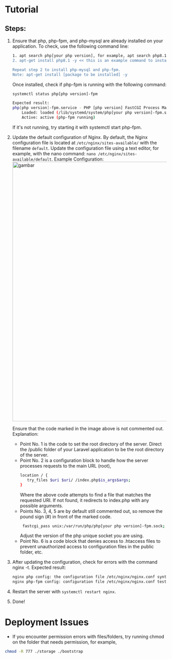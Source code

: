 # Tutorial

## Steps:
1. Ensure that php, php-fpm, and php-mysql are already installed on your application. To check, use the following command line:
   ```bash
   1. apt search php[your php version], for example, apt search php8.1 << the goal is to check if the package is available in the repositories of your operating system. If not, try using a public repository for the installation process.
   2. apt-get install php8.1 -y << this is an example command to install php with version 8.1, you can adjust according to the php version needed for your Laravel application.

   Repeat step 2 to install php-mysql and php-fpm.
   Note: apt-get install [package to be installed] -y
   ```
   Once installed, check if php-fpm is running with the following command:
   ```bash
   systemctl status php[php version]-fpm

   Expected result:
   php[php version]-fpm.service - PHP [php version] FastCGI Process Manager FPM for [Server OS]
       Loaded: loaded (/lib/systemd/system/php[your php version]-fpm.service)
       Active: active (php-fpm running)
   ```
   If it's not running, try starting it with systemctl start php-fpm.
2. Update the default configuration of Nginx. By default, the Nginx configuration file is located at `/etc/nginx/sites-available/` with the filename `default`. Update the configuration file using a text editor, for example, with the nano command: `nano /etc/nginx/sites-available/default`.
   Example Configuration:
   <img width="807" alt="gambar" src="https://github.com/RNando1337/Laravel-Deploy-Methods/assets/60562868/06a6b8d2-9e11-44f1-86e4-c71ecebbe7cd">

   Ensure that the code marked in the image above is not commented out.
   Explanation:
   - Point No. 1 is the code to set the root directory of the server. Direct the /public folder of your Laravel application to be the root directory of the server.
   - Point No. 2 is a configuration block to handle how the server processes requests to the main URL (root),
     ```bash
     location / {
        try_files $uri $uri/ /index.php$is_args$args;
     }
     ```
     Where the above code attempts to find a file that matches the requested URI. If not found, it redirects to index.php with any possible arguments.
   - Points No. 3, 4, 5 are by default still commented out, so remove the pound sign (#) in front of the marked code.
     ```bash
      fastcgi_pass unix:/var/run/php/php[your php version]-fpm.sock;
     ```
     Adjust the version of the php unique socket you are using.
   - Point No. 6 is a code block that denies access to .htaccess files to prevent unauthorized access to configuration files in the public folder, etc.

3. After updating the configuration, check for errors with the command nginx -t.
   Expected result:
   ```bash
   nginx php config: the configuration file /etc/nginx/nginx.conf syntax is ok
   nginx php-fpm config: configuration file /etc/nginx/nginx.conf test is successful
   ```
4. Restart the server with `systemctl restart nginx`.
5. Done!

# Deployment Issues
- If you encounter permission errors with files/folders, try running chmod on the folder that needs permission, for example,
```bash
chmod -R 777 ./storage ./bootstrap
```
